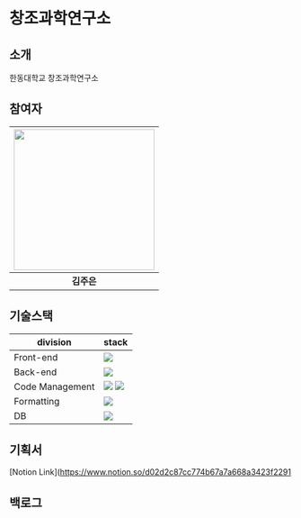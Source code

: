# 창조과학연구소

## 소개

한동대학교 창조과학연구소 

## 참여자

| <img src="https://github.com/kimjueun1.png" width="250"/> |
| :--------------------------------------: | 
|            **김주은**            |

## 기술스택

| division        | stack                                                                                                                                                                                                                                                                                                       |
| --------------- | ----------------------------------------------------------------------------------------------------------------------------------------------------------------------------------------------------------------------------------------------------------------------------------------------------------- |
| Front-end       | <img src="https://img.shields.io/badge/bootstrap-7952B3?style=for-the-badge&logo=bootstrap&logoColor=black"> |
| Back-end        | <img src="https://img.shields.io/badge/spring-6DB33F?style=for-the-badge&logo=appveyor&logo=spring&logoColor=green"/> 
| Code Management | <img src="https://img.shields.io/badge/git-F05032?style=for-the-badge&logo=git&logoColor=black"> <img src="https://img.shields.io/badge/github-181717?style=for-the-badge&logo=github&logoColor=black"> |
| Formatting      | <img src="https://img.shields.io/badge/prettier-F7B93E?style=for-the-badge&logo=prettier&logoColor=black">                                 |
| DB              | <img src="https://img.shields.io/badge/mysql-4479A1?style=for-the-badge&logo=mysql&logoColor=black"> |

## 기획서

[Notion Link](https://www.notion.so/d02d2c87cc774b67a7a668a3423f2291

## 백로그



